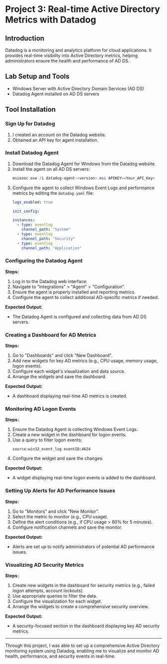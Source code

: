 # Project 3: Real-time Active Directory Metrics with Datadog

## Introduction
Datadog is a monitoring and analytics platform for cloud applications. It provides real-time visibility into Active Directory metrics, helping administrators ensure the health and performance of AD DS.

## Lab Setup and Tools
- Windows Server with Active Directory Domain Services (AD DS)
- Datadog Agent installed on AD DS servers

## Tool Installation

### Sign Up for Datadog
1. I created an account on the Datadog website.
2. Obtained an API key for agent installation.

### Install Datadog Agent
1. Download the Datadog Agent for Windows from the Datadog website.
2. Install the agent on all AD DS servers:
    ```powershell
    msiexec.exe /i datadog-agent-<version>.msi APIKEY=<Your_API_Key>
    ```
3. Configure the agent to collect Windows Event Logs and performance metrics by editing the `datadog.yaml` file:
    ```yaml
    logs_enabled: true

    init_config:

    instances:
      - type: eventlog
        channel_path: "System"
      - type: eventlog
        channel_path: "Security"
      - type: eventlog
        channel_path: "Application"
    ```


###  Configuring the Datadog Agent
**Steps:**
1. Log in to the Datadog web interface.
2. Navigate to "Integrations" > "Agent" > "Configuration".
3. Ensure the agent is properly installed and reporting metrics.
4. Configure the agent to collect additional AD-specific metrics if needed.

**Expected Output:**
- The Datadog Agent is configured and collecting data from AD DS servers.

###  Creating a Dashboard for AD Metrics
**Steps:**
1. Go to "Dashboards" and click "New Dashboard".
2. Add new widgets for key AD metrics (e.g., CPU usage, memory usage, logon events).
3. Configure each widget's visualization and data source.
4. Arrange the widgets and save the dashboard.

**Expected Output:**
- A dashboard displaying real-time AD metrics is created.

### Monitoring AD Logon Events
**Steps:**
1. Ensure the Datadog Agent is collecting Windows Event Logs.
2. Create a new widget in the dashboard for logon events.
3. Use a query to filter logon events:
    ```datadog
    source:win32_event_log eventID:4624
    ```
4. Configure the widget and save the changes.

**Expected Output:**
- A widget displaying real-time logon events is added to the dashboard.

###  Setting Up Alerts for AD Performance Issues
**Steps:**
1. Go to "Monitors" and click "New Monitor".
2. Select the metric to monitor (e.g., CPU usage).
3. Define the alert conditions (e.g., if CPU usage > 80% for 5 minutes).
4. Configure notification channels and save the monitor.

**Expected Output:**
- Alerts are set up to notify administrators of potential AD performance issues.

### Visualizing AD Security Metrics
**Steps:**
1. Create new widgets in the dashboard for security metrics (e.g., failed logon attempts, account lockouts).
2. Use appropriate queries to filter the data.
3. Configure the visualization for each widget.
4. Arrange the widgets to create a comprehensive security overview.

**Expected Output:**
- A security-focused section in the dashboard displaying key AD security metrics.

---

Through this project, I was able to set up a comprehensive Active Directory monitoring system using Datadog, enabling me to visualize and monitor AD health, performance, and security events in real-time.
